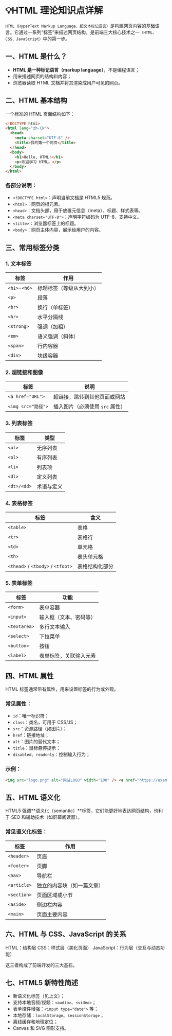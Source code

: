 # 💡HTML 理论知识点详解

`HTML（HyperText Markup Language，超文本标记语言）`是构建网页内容的基础语言。它通过一系列“标签”来描述网页结构，是前端三大核心技术之一`（HTML、CSS、JavaScript）`中的第一步。

## 一、HTML 是什么？

- **HTML 是一种标记语言（markup language）**，不是编程语言；
- 用来描述网页的结构和内容；
- 浏览器读取 HTML 文档并将其渲染成用户可见的网页。

## 二、HTML 基本结构

一个标准的 HTML 页面结构如下：

```html
<!DOCTYPE html>
<html lang="zh-CN">
  <head>
    <meta charset="UTF-8" />
    <title>我的第一个网页</title>
  </head>
  <body>
    <h1>Hello, HTML!</h1>
    <p>欢迎学习 HTML。</p>
  </body>
</html>
```

### 各部分说明：

- `<!DOCTYPE html>`：声明当前文档是 HTML5 规范。
- `<html>`：网页的根元素。
- `<head>`：文档头部，用于放置元信息（meta）、标题、样式表等。
- `<meta charset="UTF-8">`：声明字符编码为 UTF-8，支持中文。
- `<title>`：浏览器标签上的标题。
- `<body>`：网页主体内容，展示给用户的内容。

## 三、常用标签分类

### 1. **文本标签**

| 标签          | 作用                     |
| ------------- | ------------------------ |
| `<h1>`-`<h6>` | 标题标签（等级从大到小） |
| `<p>`         | 段落                     |
| `<br>`        | 换行（单标签）           |
| `<hr>`        | 水平分隔线               |
| `<strong>`    | 强调（加粗）             |
| `<em>`        | 语义强调（斜体）         |
| `<span>`      | 行内容器                 |
| `<div>`       | 块级容器                 |

### 2. **超链接和图像**

| 标签               | 说明                            |
| ------------------ | ------------------------------- |
| `<a href="URL">`   | 超链接，跳转到其他页面或网站    |
| `<img src="路径">` | 插入图片（必须使用 `src` 属性） |

### 3. **列表标签**

| 标签        | 类型       |
| ----------- | ---------- |
| `<ul>`      | 无序列表   |
| `<ol>`      | 有序列表   |
| `<li>`      | 列表项     |
| `<dl>`      | 定义列表   |
| `<dt>/<dd>` | 术语与定义 |

### 4. **表格标签**

| 标签                              | 含义           |
| --------------------------------- | -------------- |
| `<table>`                         | 表格           |
| `<tr>`                            | 表格行         |
| `<td>`                            | 单元格         |
| `<th>`                            | 表头单元格     |
| `<thead>` / `<tbody>` / `<tfoot>` | 表格结构化部分 |

### 5. **表单标签**

| 标签         | 功能                   |
| ------------ | ---------------------- |
| `<form>`     | 表单容器               |
| `<input>`    | 输入框（文本、密码等） |
| `<textarea>` | 多行文本输入           |
| `<select>`   | 下拉菜单               |
| `<button>`   | 按钮                   |
| `<label>`    | 表单标签，关联输入元素 |

## 四、HTML 属性

HTML 标签通常带有属性，用来设置标签的行为或外观。

### 常见属性：

- `id`：唯一标识符；
- `class`：类名，可用于 CSS/JS；
- `src`：资源路径（如图片）；
- `href`：链接地址；
- `alt`：图片的替代文本；
- `title`：鼠标悬停提示；
- `disabled`、`readonly`：控制输入行为；

### 示例：

```html
<img src="logo.png" alt="网站LOGO" width="100" /> <a href="https://example.com" target="_blank">访问官网</a>
```

## 五、HTML 语义化

HTML5 强调\*\*语义化（semantic）\*\*标签，它们能更好地表达网页结构，也利于 SEO 和辅助技术（如屏幕阅读器）。

### 常见语义化标签：

| 标签        | 作用                       |
| ----------- | -------------------------- |
| `<header>`  | 页眉                       |
| `<footer>`  | 页脚                       |
| `<nav>`     | 导航栏                     |
| `<article>` | 独立的内容块（如一篇文章） |
| `<section>` | 页面区域或小节             |
| `<aside>`   | 侧边栏内容                 |
| `<main>`    | 页面主要内容               |

## 六、HTML 与 CSS、JavaScript 的关系

HTML：结构层 CSS：样式层（美化页面） JavaScript：行为层（交互与动态功能）

这三者构成了前端开发的三大基石。

## 七、HTML5 新特性简述

- 新语义化标签（见上文）；
- 支持本地音频/视频：`<audio>`、`<video>`；
- 表单控件增强：`<input type="date">` 等；
- 本地存储：`localStorage`、`sessionStorage`；
- 离线缓存和地理定位；
- Canvas 和 SVG 图形支持。
